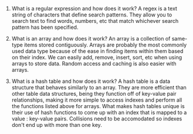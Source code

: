 1. What is a regular expression and how does it work?
A regex is a text string of characters that define search patterns. They allow you to search text to find words, numbers, etc that match whichever search pattern has been specified.
2. What is an array and how does it work?
An array is a collection of same-type items stored contiguously. Arrays are probably the most commonly used data type because of the ease in finding items within them based on their index. We can easily add, remove, insert, sort, etc when using arrays to store data. Random access and caching is also easier with arrays.

3. What is a hash table and how does it work?
A hash table is a data structure that behaves similarly to an array. They are more efficient than other table data structures, being they function off of key-value pair relationships, making it more simple to access indexes and perform all the functions listed above for arrays. What makes hash tables unique is their use of hash functions to come up with an index that is mapped to a value : key-value pairs. Collisions need to be accomodated so indexes don't end up with more than one key.